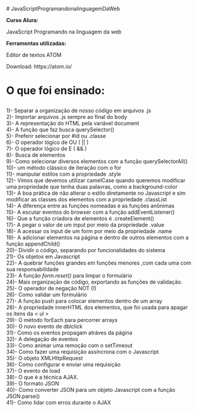<p># JavaScriptProgramandonalinguagemDaWeb</p>

<p><b>Curso Alura:</b><p>
JavaScript Programando na linguagem da web

<p><b>Ferramentas utilizadas:</b> </p>
Editor de textos ATOM

<p>Download: https://atom.io/</p>

<h1><p>O que foi ensinado:</p></h1>

1)- Separar a organização de nosso código em arquivos .js<br>
2)- Importar arquivos .js sempre ao final do body<br>
3)- A representação do HTML pela variável document<br>
4)- A função que faz busca querySelector()<br>
5)- Preferir selecionar por #id ou .classe<br>
6)- O operador lógico de OU ( || )<br>
7)- O operador lógico de E ( && )<br>
8)- Busca de elementos<br>
9)- Como selecionar diversos elementos com a função querySelectorAll()<br>
10)- um método clássico de iteração com o for<br>
11)- manipular estilos com a propriedade .style<br>
12)- Vimos que devemos utilizar camelCase quando queremos modificar uma propriedade que tenha duas palavras, como a background-color<br>
13)- A boa prática de não alterar o estilo diretamente no Javascript e sim modificar as classes dos elementos com a propriedade .classList<br>
14)- A diferença entre as funções nomeadas e as funções anônimas<br>
15)- A escutar eventos do browser com a função addEventListener()<br>
16)- Que a função criadora de elementos é .createElement()<br>
17)- A pegar o valor de um input por meio da propriedade .value<br>
18)- A acessar os input de um form por meio da propriedade .name<br>
19)- A adicionar elementos na página e dentro de outros elementos com a função appendChild()<br>
20)- Dividir o código, separando por funcionalidades do sistema<br>
21)- Os objetos em Javascript<br>
22)- A quebrar funções grandes em funções menores ,com cada uma com sua responsabilidade<br>
23)- A função <i>form.reset()</i> para limpar o formulário<br>
24)- Mais organização de código, exportando as funções de validação.<br>
25)- O operador de negação NOT (!)<br>
26)- Como validar um formulário<br>
27)- A função push para colocar elementos dentro de um array<br>
28)- A propriedade innerHTML dos elementos, que foi usada para apagar os itens da < ul ><br>
29)- O método forEach para percorrer arrays<br>
30)- O novo evento de dblclick<br>
31)- Como os eventos propagam atráves da página<br>
32)- A delegação de eventos<br>
33)- Como animar uma remoção com o setTimeout<br>
34)- Como fazer uma requisição assíncrona com o Javascript<br>
35)- O objeto XMLHttpRequest<br>
36)- Como configurar e enviar uma requisição<br>
37)- O evento de load<br>
38)- O que é a técnica AJAX.<br>
39)- O formato JSON<br>
40)- Como converter JSON para um objeto Javascript com a função JSON.parse()<br>
41)- Como lidar com erros durante o AJAX<br>
